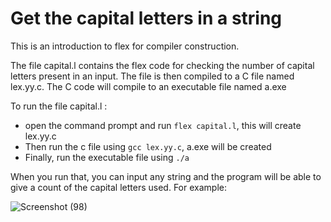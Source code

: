 # Get the capital letters in a string
This is an introduction to flex for compiler construction.

The file capital.l contains the flex code for checking the number of capital letters present in an input. The file is then compiled to a C file named lex.yy.c. 
The C code will compile to an executable file named a.exe

To run the file capital.l :
* open the command prompt and run ```flex capital.l```, this will create lex.yy.c
* Then run the c file using ```gcc lex.yy.c```, a.exe will be created
* Finally, run the executable file using ```./a```

When you run that, you can input any string and the program will be able to give a count of the capital letters used.
For example:

![Screenshot (98)](https://github.com/Nkatha004/CapitalLetters/assets/69391540/396a94e3-416d-48f6-b6fc-a0f50088affc)
